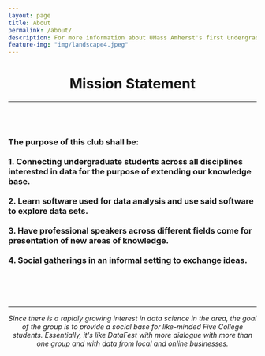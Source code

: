 ```yaml
---
layout: page
title: About
permalink: /about/
description: For more information about UMass Amherst's first Undergraduate Data Science Organization. Check out the UGRID about page and read its Mission Statement. 
feature-img: "img/landscape4.jpeg"
---
```



<center><h1>
Mission Statement
</h1></center>

---

<br>
<br>
<h3>
The purpose of this club shall be:
<br>
<br>
1. Connecting undergraduate students across all disciplines interested in data for the purpose of extending our knowledge base.
<br>
<br>
2. Learn software used for data analysis and use said software to explore data sets.
<br>
<br>
3. Have professional speakers across different fields come for presentation of new areas of knowledge.
<br>
<br>
4. Social gatherings in an informal setting to exchange ideas. 
<br>
<br>
</h3>
<br>
<br>

---
  
<center><i>
Since there is a rapidly growing interest in data science in the area, the goal of the group is to provide a social base for like-minded Five College students. Essentially, it's like DataFest with more dialogue with more than one group and with data from local and online businesses.
</i></center>


